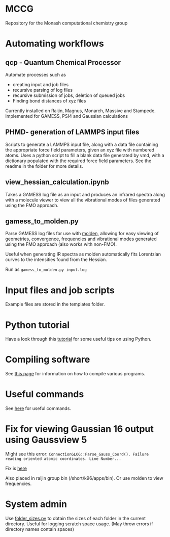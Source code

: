 # MCCG
Repository for the Monash computational chemistry group

<!-- # Cloning -->
<!-- If cloning this repository, use `git clone --recurse-submodules https://github.com/tommason14/mccg`, as qcp is added as a submodule from another repository -->

# Automating workflows

## qcp - Quantum Chemical Processor
Automate processes such as 
- creating input and job files
- recursive parsing of log files
- recursive submission of jobs, deletion of queued jobs
- Finding bond distances of xyz files

Currently installed on Raijin, Magnus, Monarch, Massive and Stampede. Implemented for GAMESS, PSI4 and Gaussian calculations

## PHMD- generation of LAMMPS input files
Scripts to generate a LAMMPS input file, along with a data file containing the appropriate force field parameters, given an xyz file with numbered atoms. Uses a python script to fill a blank data file generated by vmd, with a dictionary populated with the required force field parameters. See the readme in the folder for more details.

## view_hessian_calculation.ipynb
Takes a GAMESS log file as an input and produces an infrared spectra along with a molecule viewer to view all the vibrational modes of files generated using the FMO approach.

## gamess_to_molden.py
Parse GAMESS log files for use with [molden](http://cheminf.cmbi.ru.nl/molden/), allowing for easy viewing of geometries, convergence, frequencies and vibrational modes generated using the FMO approach (also works with non-FMO).

Useful when generating IR spectra as molden automatically fits Lorentzian curves to the intensities found from the Hessian.

Run as `gamess_to_molden.py input.log`

# Input files and job scripts
Example files are stored in the templates folder.

# Python tutorial
Have a look through this [tutorial](python_tutorial.md) for some useful tips on using Python. 

# Compiling software
See [this page](compilation.md) for information on how to compile various programs.

# Useful commands
See [here](useful_commands.md) for useful commands.

# Fix for viewing Gaussian 16 output using Gaussview 5
Might see this error: `ConnectionGLOG::Parse_Gauss_Coord(). Failure reading oriented atomic coordinates. Line Number...`

Fix is [here](https://github.com/joaquinbarroso/GaussianEditing/blob/master/Fg16TOgv5)

Also placed in raijin group bin (/short/k96/apps/bin). Or use molden to view frequencies.

# System admin
Use [folder_sizes.py](folder_sizes.py) to obtain the sizes of each folder in
the current directory. Useful for logging scratch space usage. (May throw errors if directory names contain spaces)


